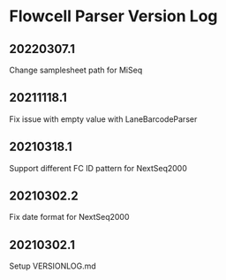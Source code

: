 # Flowcell Parser Version Log

## 20220307.1
Change samplesheet path for MiSeq

## 20211118.1
Fix issue with empty value with LaneBarcodeParser

## 20210318.1
Support different FC ID pattern for NextSeq2000

## 20210302.2
Fix date format for NextSeq2000

## 20210302.1
Setup VERSIONLOG.md
